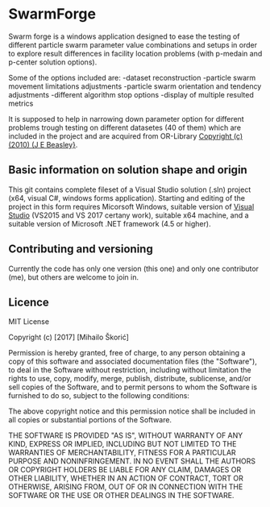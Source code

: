 # SwarmForge
Swarm forge is a windows application designed to ease the testing of different particle swarm parameter value combinations and setups in order to explore result differences in facility location problems (with p-medain and p-center solution options).

Some of the options included are:
-dataset reconstruction
-particle swarm movement limitations adjustments
-particle swarm orientation and tendency adjustments
-different algorithm stop options
-display of multiple resulted metrics

It is supposed to help in narrowing down parameter option for different problems trough testing on different datasetes (40 of them) which are included in the project and are acquired from OR-Library [Copyright (c) (2010) (J E Beasley}](http://people.brunel.ac.uk/~mastjjb/jeb/orlib/legal.html).

## Basic information on solution shape and origin
This git contains complete fileset of a Visual Studio solution (.sln) project (x64, visual C#, windows forms application).
Starting and editing of the project in this form requires Micorsoft Windows, suitable version of [Visual Studio](https://www.visualstudio.com/) (VS2015 and VS 2017 certany work), suitable x64 machine, and a suitable version of Microsoft .NET framework (4.5 or higher).

## Contributing and versioning
Currently the code has only one version (this one) and only one contributor (me), but others are welcome to join in.

## Licence
MIT License

Copyright (c) [2017] [Mihailo Škorić]

Permission is hereby granted, free of charge, to any person obtaining a copy
of this software and associated documentation files (the "Software"), to deal
in the Software without restriction, including without limitation the rights
to use, copy, modify, merge, publish, distribute, sublicense, and/or sell
copies of the Software, and to permit persons to whom the Software is
furnished to do so, subject to the following conditions:

The above copyright notice and this permission notice shall be included in all
copies or substantial portions of the Software.

THE SOFTWARE IS PROVIDED "AS IS", WITHOUT WARRANTY OF ANY KIND, EXPRESS OR
IMPLIED, INCLUDING BUT NOT LIMITED TO THE WARRANTIES OF MERCHANTABILITY,
FITNESS FOR A PARTICULAR PURPOSE AND NONINFRINGEMENT. IN NO EVENT SHALL THE
AUTHORS OR COPYRIGHT HOLDERS BE LIABLE FOR ANY CLAIM, DAMAGES OR OTHER
LIABILITY, WHETHER IN AN ACTION OF CONTRACT, TORT OR OTHERWISE, ARISING FROM,
OUT OF OR IN CONNECTION WITH THE SOFTWARE OR THE USE OR OTHER DEALINGS IN THE
SOFTWARE.
